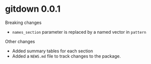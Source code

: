 # gitdown 0.0.1

Breaking changes
* `names_section` parameter is replaced by a named vector in `pattern`

Other changes
* Added summary tables for each section
* Added a `NEWS.md` file to track changes to the package.
